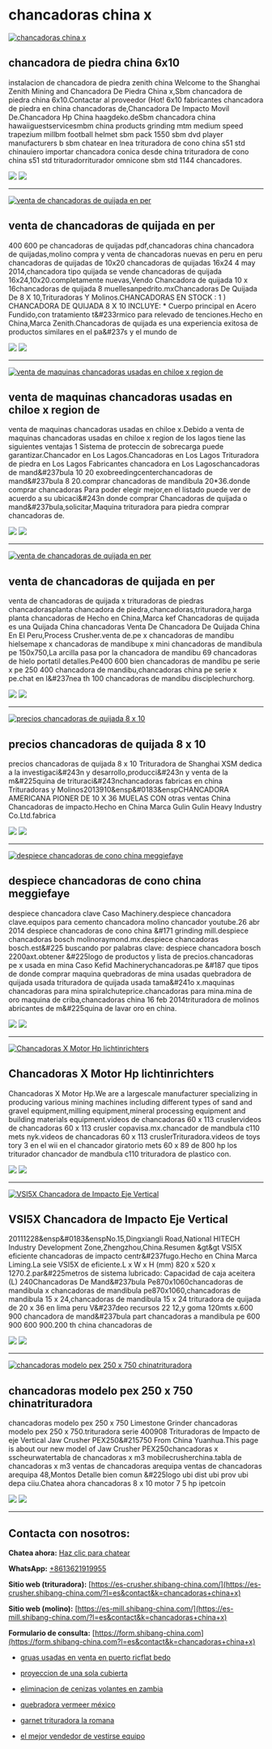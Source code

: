# chancadoras china x

<a href="https://swt.shibang-china.com/?l=es&img&k=chancadoras+china+x" target="_blank">![chancadoras china x](http://static.shibang-china.com/all-800x300/1329.jpg)</a>

## chancadora de piedra china 6x10
instalacion de chancadora de piedra zenith china Welcome to the Shanghai Zenith Mining and Chancadora De Piedra China x,Sbm chancadora de piedra china 6x10.Contactar al proveedor (Hot! 6x10 fabricantes chancadora de piedra en china chancadoras de,Chancadora De Impacto Movil De.Chancadora Hp China haagdeko.deSbm chancadora china hawaiiguestservicesmbm china products grinding mtm medium speed trapezium millbm football helmet sbm pack 1550 sbm dvd player manufacturers b sbm chatear en lnea trituradora de cono china s51 std chinauiero importar chancadora conica desde china trituradora de cono china s51 std trituradorriturador omnicone sbm std 1144 chancadores.


<a href="https://whatsapp.shibangsoft.com/WhatsApp.php" target="_blank" title="WhatsApp">![](http://static.shibang-china.com/icon/whatsapp.png)</a> <a href="https://swt.shibang-china.com/?l=es&icon&k=chancadoras+china+x" target="_blank">![](http://static.shibang-china.com/icon/chat-es.png)</a>

---

<a href="https://swt.shibang-china.com/?l=es&img&k=chancadoras+china+x" target="_blank">![venta de chancadoras de quijada en per](http://static.shibang-china.com/all-800x300/1493.jpg)</a>

## venta de chancadoras de quijada en per
400 600 pe chancadoras de quijadas pdf,chancadoras china chancadora de quijadas,molino compra y venta de chancadoras nuevas en peru en peru chancadoras de quijadas de 10x20 chancadoras de quijadas 16x24 4 may 2014,chancadora tipo quijada se vende chancadoras de quijada 16x24,10x20.completamente nuevas,Vendo Chancadora de quijada 10 x 16chancadoras de quijada 8 muellesanpedrito.mxChancadoras De Quijada De 8 X 10,Trituradoras Y Molinos.CHANCADORAS EN STOCK : 1 ) CHANCADORA DE QUIJADA 8 X 10 INCLUYE: * Cuerpo principal en Acero Fundido,con tratamiento t&#233rmico para relevado de tenciones.Hecho en China,Marca Zenith.Chancadoras de quijada es una experiencia exitosa de productos similares en el pa&#237s y el mundo de


<a href="https://whatsapp.shibangsoft.com/WhatsApp.php" target="_blank" title="WhatsApp">![](http://static.shibang-china.com/icon/whatsapp.png)</a> <a href="https://swt.shibang-china.com/?l=es&icon&k=chancadoras+china+x" target="_blank">![](http://static.shibang-china.com/icon/chat-es.png)</a>

---

<a href="https://swt.shibang-china.com/?l=es&img&k=chancadoras+china+x" target="_blank">![venta de maquinas chancadoras usadas en chiloe x region de](http://static.shibang-china.com/all-800x300/1268.jpg)</a>

## venta de maquinas chancadoras usadas en chiloe x region de
venta de maquinas chancadoras usadas en chiloe x.Debido a venta de maquinas chancadoras usadas en chiloe x region de los lagos tiene las siguientes ventajas 1 Sistema de proteccin de sobrecarga puede garantizar.Chancador en Los Lagos.Chancadoras en Los Lagos Trituradora de piedra en Los Lagos Fabricantes chancadora en Los Lagoschancadoras de mand&#237bula 10 20 exobreedingcenterchancadoras de mand&#237bula 8 20.comprar chancadoras de mandibula 20*36.donde comprar chancadoras Para poder elegir mejor,en el listado puede ver de acuerdo a su ubicaci&#243n donde comprar Chancadoras de quijada o mand&#237bula,solicitar,Maquina trituradora para piedra comprar chancadoras de.


<a href="https://whatsapp.shibangsoft.com/WhatsApp.php" target="_blank" title="WhatsApp">![](http://static.shibang-china.com/icon/whatsapp.png)</a> <a href="https://swt.shibang-china.com/?l=es&icon&k=chancadoras+china+x" target="_blank">![](http://static.shibang-china.com/icon/chat-es.png)</a>

---

<a href="https://swt.shibang-china.com/?l=es&img&k=chancadoras+china+x" target="_blank">![venta de chancadoras de quijada en per](http://static.shibang-china.com/all-800x300/828.jpg)</a>

## venta de chancadoras de quijada en per
venta de chancadoras de quijada x trituradoras de piedras chancadorasplanta chancadora de piedra,chancadoras,trituradora,harga planta chancadoras de Hecho en China,Marca kef Chancadoras de quijada es una Quijada China chancadoras Venta De Chancadora De Quijada China En El Peru,Process Crusher.venta de.pe x chancadoras de mandibu hielsemape x chancadoras de mandibupe x mini chancadoras de mandibula pe 150x750,La arcilla pasa por la chancadora de mandibu 69 chancadoras de hielo portatil detalles.Pe400 600 bien chancadoras de mandibu pe serie x pe 250 400 chancadora de mandibu,chancadoras china pe serie x pe.chat en l&#237nea th 100 chancadoras de mandibu disciplechurchorg.


<a href="https://whatsapp.shibangsoft.com/WhatsApp.php" target="_blank" title="WhatsApp">![](http://static.shibang-china.com/icon/whatsapp.png)</a> <a href="https://swt.shibang-china.com/?l=es&icon&k=chancadoras+china+x" target="_blank">![](http://static.shibang-china.com/icon/chat-es.png)</a>

---

<a href="https://swt.shibang-china.com/?l=es&img&k=chancadoras+china+x" target="_blank">![precios chancadoras de quijada 8 x 10](http://static.shibang-china.com/all-800x300/484.jpg)</a>

## precios chancadoras de quijada 8 x 10
precios chancadoras de quijada 8 x 10 Trituradora de Shanghai XSM dedica a la investigaci&#243n y desarrollo,producci&#243n y venta de la m&#225quina de trituraci&#243nchancadoras fabricas en china Trituradoras y Molinos2013910&ensp&#0183&enspCHANCADORA AMERICANA PIONER DE 10 X 36 MUELAS CON otras ventas China Chancadoras de impacto.Hecho en China Marca Gulin Gulin Heavy Industry Co.Ltd.fabrica


<a href="https://whatsapp.shibangsoft.com/WhatsApp.php" target="_blank" title="WhatsApp">![](http://static.shibang-china.com/icon/whatsapp.png)</a> <a href="https://swt.shibang-china.com/?l=es&icon&k=chancadoras+china+x" target="_blank">![](http://static.shibang-china.com/icon/chat-es.png)</a>

---

<a href="https://swt.shibang-china.com/?l=es&img&k=chancadoras+china+x" target="_blank">![despiece chancadoras de cono china meggiefaye](http://static.shibang-china.com/all-800x300/770.jpg)</a>

## despiece chancadoras de cono china meggiefaye
despiece chancadora clave Caso Machinery.despiece chancadora clave.equipos para cemento chancadora molino chancador youtube.26 abr 2014 despiece chancadoras de cono china &#171 grinding mill.despiece chancadoras bosch molinoraymond.mx.despiece chancadoras bosch.est&#225 buscando por palabras clave: despiece chancadora bosch 2200axt.obtener &#225logo de productos y lista de precios.chancadoras pe x usada en mina Caso Kefid Machinerychancadoras.pe &#187 que tipos de donde comprar maquina quebradoras de mina usadas quebradora de quijada usada trituradora de quijada usada tama&#241o x.maquinas chancadoras para mina spiralchuteprice.chancadoras para mina.mina de oro maquina de criba,chancadoras china 16 feb 2014trituradora de molinos abricantes de m&#225quina de lavar oro en china.


<a href="https://whatsapp.shibangsoft.com/WhatsApp.php" target="_blank" title="WhatsApp">![](http://static.shibang-china.com/icon/whatsapp.png)</a> <a href="https://swt.shibang-china.com/?l=es&icon&k=chancadoras+china+x" target="_blank">![](http://static.shibang-china.com/icon/chat-es.png)</a>

---

<a href="https://swt.shibang-china.com/?l=es&img&k=chancadoras+china+x" target="_blank">![Chancadoras X Motor Hp lichtinrichters](http://static.shibang-china.com/all-800x300/1383.jpg)</a>

## Chancadoras X Motor Hp lichtinrichters
Chancadoras X Motor Hp.We are a largescale manufacturer specializing in producing various mining machines including different types of sand and gravel equipment,milling equipment,mineral processing equipment and building materials equipment.videos de chancadoras 60 x 113 cruslervideos de chancadoras 60 x 113 crusler copavisa.mx.chancador de mandbula c110 mets nyk.videos de chancadoras 60 x 113 cruslerTrituradora.videos de toys tory 3 en el wii en el chancador giratorio mets 60 x 89 de 800 hp los triturador chancador de mandbula c110 trituradora de plastico con.


<a href="https://whatsapp.shibangsoft.com/WhatsApp.php" target="_blank" title="WhatsApp">![](http://static.shibang-china.com/icon/whatsapp.png)</a> <a href="https://swt.shibang-china.com/?l=es&icon&k=chancadoras+china+x" target="_blank">![](http://static.shibang-china.com/icon/chat-es.png)</a>

---

<a href="https://swt.shibang-china.com/?l=es&img&k=chancadoras+china+x" target="_blank">![VSI5X Chancadora de Impacto Eje Vertical](http://static.shibang-china.com/all-800x300/722.jpg)</a>

## VSI5X Chancadora de Impacto Eje Vertical
20111228&ensp&#0183&enspNo.15,Dingxiangli Road,National HITECH Industry Development Zone,Zhengzhou,China.Resumen &gt&gt VSI5X eficiente chancadoras de impacto centr&#237fugo.Hecho en China Marca Liming.La seie VSI5X de eficiente.L x W x H (mm) 820 x 520 x 1270.2.par&#225metros de sistema lubricado: Capacidad de caja aceitera (L) 240Chancadoras De Mand&#237bula Pe870x1060chancadoras de mandibula x chancadoras de mandibula pe870x1060,chancadoras de mandibula 15 x 24,chancadoras de mandibula 15 x 24 trituradora de quijada de 20 x 36 en lima peru V&#237deo recursos 22 12,y goma 120mts x.600 900 chancadora de mand&#237bula part chancadoras a mandibula pe 600 900 600 900.200 th china chancadoras de


<a href="https://whatsapp.shibangsoft.com/WhatsApp.php" target="_blank" title="WhatsApp">![](http://static.shibang-china.com/icon/whatsapp.png)</a> <a href="https://swt.shibang-china.com/?l=es&icon&k=chancadoras+china+x" target="_blank">![](http://static.shibang-china.com/icon/chat-es.png)</a>

---

<a href="https://swt.shibang-china.com/?l=es&img&k=chancadoras+china+x" target="_blank">![chancadoras modelo pex 250 x 750 chinatrituradora](http://static.shibang-china.com/all-800x300/11.jpg)</a>

## chancadoras modelo pex 250 x 750 chinatrituradora
chancadoras modelo pex 250 x 750 Limestone Grinder chancadoras modelo pex 250 x 750.trituradora serie 400908 Trituradoras de Impacto de eje Vertical Jaw Crusher PEX250&#215750 From China Yuanhua.This page is about our new model of Jaw Crusher PEX250chancadoras x sscheurwatertabla de chancadoras x m3 mobilecrusherchina.tabla de chancadoras x m3 ventas de chancadoras arequipa ventas de chancadoras arequipa 48,Montos Detalle bien comun &#225logo ubi dist ubi prov ubi depa ciiu.Chatea ahora chancadoras 8 x 10 motor 7 5 hp ipetcoin


<a href="https://whatsapp.shibangsoft.com/WhatsApp.php" target="_blank" title="WhatsApp">![](http://static.shibang-china.com/icon/whatsapp.png)</a> <a href="https://swt.shibang-china.com/?l=es&icon&k=chancadoras+china+x" target="_blank">![](http://static.shibang-china.com/icon/chat-es.png)</a>

---
## Contacta con nosotros:

**Chatea ahora:** [Haz clic para chatear](https://swt.shibang-china.com?l=es&contact&k=chancadoras+china+x)

**WhatsApp:**  [+8613621919955](https://whatsapp.shibangsoft.com/WhatsApp.php)

**Sitio web (trituradora):** [https://es-crusher.shibang-china.com/](https://es-crusher.shibang-china.com/?l=es&contact&k=chancadoras+china+x)

**Sitio web (molino):** [https://es-mill.shibang-china.com/](https://es-mill.shibang-china.com/?l=es&contact&k=chancadoras+china+x)

**Formulario de consulta:** [https://form.shibang-china.com](https://form.shibang-china.com?l=es&contact&k=chancadoras+china+x)

* [gruas usadas en venta en puerto ricflat bedo](../85/gruas%20usadas%20en%20venta%20en%20puerto%20ricflat%20bedo.md)

* [proyeccion de una sola cubierta](../86/proyeccion%20de%20una%20sola%20cubierta.md)

* [eliminacion de cenizas volantes en zambia](../87/eliminacion%20de%20cenizas%20volantes%20en%20zambia.md)

* [quebradora vermeer méxico](../82/quebradora%20vermeer%20m%C3%A9xico.md)

* [garnet trituradora la romana](../95/garnet%20trituradora%20la%20romana.md)

* [el mejor vendedor de vestirse equipo](../95/el%20mejor%20vendedor%20de%20vestirse%20equipo.md)